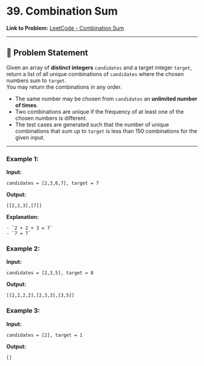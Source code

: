 # 39. Combination Sum

**Link to Problem:** [LeetCode - Combination Sum](https://leetcode.com/problems/combination-sum/)

---

## 📌 Problem Statement

Given an array of **distinct integers** `candidates` and a target integer `target`, return a list of all unique combinations of `candidates` where the chosen numbers sum to `target`.  
You may return the combinations in any order.

- The same number may be chosen from `candidates` an **unlimited number of times**.
- Two combinations are unique if the frequency of at least one of the chosen numbers is different.
- The test cases are generated such that the number of unique combinations that sum up to `target` is less than 150 combinations for the given input.

---

### Example 1:

**Input:**
```text
candidates = [2,3,6,7], target = 7
```

**Output:**
```text
[[2,2,3],[7]]
```

**Explanation:**
```text
- `2 + 2 + 3 = 7`
- `7 = 7`
```

### Example 2:

**Input:**
```text
candidates = [2,3,5], target = 8
```

**Output:**
```text
[[2,2,2,2],[2,3,3],[3,5]]
```


### Example 3:

**Input:**
```text
candidates = [2], target = 1
```

**Output:**
```text
[]
```
